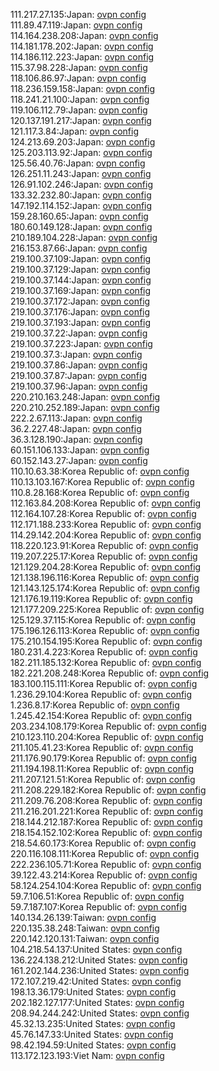 111.217.27.135:Japan: [ovpn config](vpn/111_217_27_135.ovpn)  
111.89.47.119:Japan: [ovpn config](vpn/111_89_47_119.ovpn)  
114.164.238.208:Japan: [ovpn config](vpn/114_164_238_208.ovpn)  
114.181.178.202:Japan: [ovpn config](vpn/114_181_178_202.ovpn)  
114.186.112.223:Japan: [ovpn config](vpn/114_186_112_223.ovpn)  
115.37.98.228:Japan: [ovpn config](vpn/115_37_98_228.ovpn)  
118.106.86.97:Japan: [ovpn config](vpn/118_106_86_97.ovpn)  
118.236.159.158:Japan: [ovpn config](vpn/118_236_159_158.ovpn)  
118.241.21.100:Japan: [ovpn config](vpn/118_241_21_100.ovpn)  
119.106.112.79:Japan: [ovpn config](vpn/119_106_112_79.ovpn)  
120.137.191.217:Japan: [ovpn config](vpn/120_137_191_217.ovpn)  
121.117.3.84:Japan: [ovpn config](vpn/121_117_3_84.ovpn)  
124.213.69.203:Japan: [ovpn config](vpn/124_213_69_203.ovpn)  
125.203.113.92:Japan: [ovpn config](vpn/125_203_113_92.ovpn)  
125.56.40.76:Japan: [ovpn config](vpn/125_56_40_76.ovpn)  
126.251.11.243:Japan: [ovpn config](vpn/126_251_11_243.ovpn)  
126.91.102.246:Japan: [ovpn config](vpn/126_91_102_246.ovpn)  
133.32.232.80:Japan: [ovpn config](vpn/133_32_232_80.ovpn)  
147.192.114.152:Japan: [ovpn config](vpn/147_192_114_152.ovpn)  
159.28.160.65:Japan: [ovpn config](vpn/159_28_160_65.ovpn)  
180.60.149.128:Japan: [ovpn config](vpn/180_60_149_128.ovpn)  
210.189.104.228:Japan: [ovpn config](vpn/210_189_104_228.ovpn)  
216.153.87.66:Japan: [ovpn config](vpn/216_153_87_66.ovpn)  
219.100.37.109:Japan: [ovpn config](vpn/219_100_37_109.ovpn)  
219.100.37.129:Japan: [ovpn config](vpn/219_100_37_129.ovpn)  
219.100.37.144:Japan: [ovpn config](vpn/219_100_37_144.ovpn)  
219.100.37.169:Japan: [ovpn config](vpn/219_100_37_169.ovpn)  
219.100.37.172:Japan: [ovpn config](vpn/219_100_37_172.ovpn)  
219.100.37.176:Japan: [ovpn config](vpn/219_100_37_176.ovpn)  
219.100.37.193:Japan: [ovpn config](vpn/219_100_37_193.ovpn)  
219.100.37.22:Japan: [ovpn config](vpn/219_100_37_22.ovpn)  
219.100.37.223:Japan: [ovpn config](vpn/219_100_37_223.ovpn)  
219.100.37.3:Japan: [ovpn config](vpn/219_100_37_3.ovpn)  
219.100.37.86:Japan: [ovpn config](vpn/219_100_37_86.ovpn)  
219.100.37.87:Japan: [ovpn config](vpn/219_100_37_87.ovpn)  
219.100.37.96:Japan: [ovpn config](vpn/219_100_37_96.ovpn)  
220.210.163.248:Japan: [ovpn config](vpn/220_210_163_248.ovpn)  
220.210.252.189:Japan: [ovpn config](vpn/220_210_252_189.ovpn)  
222.2.67.113:Japan: [ovpn config](vpn/222_2_67_113.ovpn)  
36.2.227.48:Japan: [ovpn config](vpn/36_2_227_48.ovpn)  
36.3.128.190:Japan: [ovpn config](vpn/36_3_128_190.ovpn)  
60.151.106.133:Japan: [ovpn config](vpn/60_151_106_133.ovpn)  
60.152.143.27:Japan: [ovpn config](vpn/60_152_143_27.ovpn)  
110.10.63.38:Korea Republic of: [ovpn config](vpn/110_10_63_38.ovpn)  
110.13.103.167:Korea Republic of: [ovpn config](vpn/110_13_103_167.ovpn)  
110.8.28.168:Korea Republic of: [ovpn config](vpn/110_8_28_168.ovpn)  
112.163.84.208:Korea Republic of: [ovpn config](vpn/112_163_84_208.ovpn)  
112.164.107.28:Korea Republic of: [ovpn config](vpn/112_164_107_28.ovpn)  
112.171.188.233:Korea Republic of: [ovpn config](vpn/112_171_188_233.ovpn)  
114.29.142.204:Korea Republic of: [ovpn config](vpn/114_29_142_204.ovpn)  
118.220.123.91:Korea Republic of: [ovpn config](vpn/118_220_123_91.ovpn)  
119.207.225.17:Korea Republic of: [ovpn config](vpn/119_207_225_17.ovpn)  
121.129.204.28:Korea Republic of: [ovpn config](vpn/121_129_204_28.ovpn)  
121.138.196.116:Korea Republic of: [ovpn config](vpn/121_138_196_116.ovpn)  
121.143.125.174:Korea Republic of: [ovpn config](vpn/121_143_125_174.ovpn)  
121.176.19.119:Korea Republic of: [ovpn config](vpn/121_176_19_119.ovpn)  
121.177.209.225:Korea Republic of: [ovpn config](vpn/121_177_209_225.ovpn)  
125.129.37.115:Korea Republic of: [ovpn config](vpn/125_129_37_115.ovpn)  
175.196.126.113:Korea Republic of: [ovpn config](vpn/175_196_126_113.ovpn)  
175.210.154.195:Korea Republic of: [ovpn config](vpn/175_210_154_195.ovpn)  
180.231.4.223:Korea Republic of: [ovpn config](vpn/180_231_4_223.ovpn)  
182.211.185.132:Korea Republic of: [ovpn config](vpn/182_211_185_132.ovpn)  
182.221.208.248:Korea Republic of: [ovpn config](vpn/182_221_208_248.ovpn)  
183.100.115.111:Korea Republic of: [ovpn config](vpn/183_100_115_111.ovpn)  
1.236.29.104:Korea Republic of: [ovpn config](vpn/1_236_29_104.ovpn)  
1.236.8.17:Korea Republic of: [ovpn config](vpn/1_236_8_17.ovpn)  
1.245.42.154:Korea Republic of: [ovpn config](vpn/1_245_42_154.ovpn)  
203.234.108.179:Korea Republic of: [ovpn config](vpn/203_234_108_179.ovpn)  
210.123.110.204:Korea Republic of: [ovpn config](vpn/210_123_110_204.ovpn)  
211.105.41.23:Korea Republic of: [ovpn config](vpn/211_105_41_23.ovpn)  
211.176.90.179:Korea Republic of: [ovpn config](vpn/211_176_90_179.ovpn)  
211.194.198.11:Korea Republic of: [ovpn config](vpn/211_194_198_11.ovpn)  
211.207.121.51:Korea Republic of: [ovpn config](vpn/211_207_121_51.ovpn)  
211.208.229.182:Korea Republic of: [ovpn config](vpn/211_208_229_182.ovpn)  
211.209.76.208:Korea Republic of: [ovpn config](vpn/211_209_76_208.ovpn)  
211.216.201.221:Korea Republic of: [ovpn config](vpn/211_216_201_221.ovpn)  
218.144.212.187:Korea Republic of: [ovpn config](vpn/218_144_212_187.ovpn)  
218.154.152.102:Korea Republic of: [ovpn config](vpn/218_154_152_102.ovpn)  
218.54.60.173:Korea Republic of: [ovpn config](vpn/218_54_60_173.ovpn)  
220.116.108.111:Korea Republic of: [ovpn config](vpn/220_116_108_111.ovpn)  
222.236.105.71:Korea Republic of: [ovpn config](vpn/222_236_105_71.ovpn)  
39.122.43.214:Korea Republic of: [ovpn config](vpn/39_122_43_214.ovpn)  
58.124.254.104:Korea Republic of: [ovpn config](vpn/58_124_254_104.ovpn)  
59.7.106.51:Korea Republic of: [ovpn config](vpn/59_7_106_51.ovpn)  
59.7.187.107:Korea Republic of: [ovpn config](vpn/59_7_187_107.ovpn)  
140.134.26.139:Taiwan: [ovpn config](vpn/140_134_26_139.ovpn)  
220.135.38.248:Taiwan: [ovpn config](vpn/220_135_38_248.ovpn)  
220.142.120.131:Taiwan: [ovpn config](vpn/220_142_120_131.ovpn)  
104.218.54.137:United States: [ovpn config](vpn/104_218_54_137.ovpn)  
136.224.138.212:United States: [ovpn config](vpn/136_224_138_212.ovpn)  
161.202.144.236:United States: [ovpn config](vpn/161_202_144_236.ovpn)  
172.107.219.42:United States: [ovpn config](vpn/172_107_219_42.ovpn)  
198.13.36.179:United States: [ovpn config](vpn/198_13_36_179.ovpn)  
202.182.127.177:United States: [ovpn config](vpn/202_182_127_177.ovpn)  
208.94.244.242:United States: [ovpn config](vpn/208_94_244_242.ovpn)  
45.32.13.235:United States: [ovpn config](vpn/45_32_13_235.ovpn)  
45.76.147.33:United States: [ovpn config](vpn/45_76_147_33.ovpn)  
98.42.194.59:United States: [ovpn config](vpn/98_42_194_59.ovpn)  
113.172.123.193:Viet Nam: [ovpn config](vpn/113_172_123_193.ovpn)  

